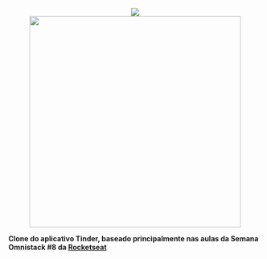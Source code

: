 <p align="center">
  <img src="https://github.com/ricsonl/omnistack8-Tindi/blob/master/readmefiles/logo%403x.png" /> <br>
  <img height="420" src="https://github.com/ricsonl/omnistack8-Tindi/blob/master/readmefiles/tindi-previeww.png" />
</p> 

**Clone do aplicativo Tinder, baseado principalmente nas aulas da Semana Omnistack #8 da [Rocketseat](https://rocketseat.com.br/")**

